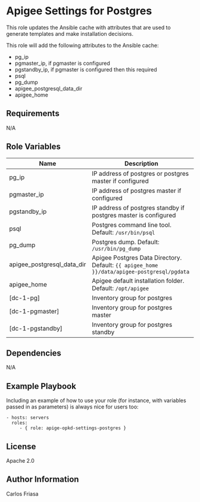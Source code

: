 Apigee Settings for Postgres
=========

This role updates the Ansible cache with attributes that are used to generate templates and make 
installation decisions. 

This role will add the following attributes to the Ansible cache: 
* pg_ip
* pgmaster_ip, if pgmaster is configured
* pgstandby_ip, if pgmaster is configured then this required
* psql
* pg_dump
* apigee_postgresql_data_dir
* apigee_home


Requirements
------------

N/A

Role Variables
--------------

| Name | Description |
| --- | --- |
| pg_ip | IP address of postgres or postgres master if configured |
| pgmaster_ip | IP address of postgres master if configured |
| pgstandby_ip | IP address of postgres standby if postgres master is configured |
| psql | Postgres command line tool. Default: `/usr/bin/psql` |
| pg_dump | Postgres dump. Default: `/usr/bin/pg_dump` |
| apigee_postgresql_data_dir | Apigee Postgres Data Directory. Default: `{{ apigee_home }}/data/apigee-postgresql/pgdata` |
| apigee_home | Apigee default installation folder. Default: `/opt/apigee` |
| [dc-1-pg] | Inventory group for postgres |
| [dc-1-pgmaster] | Inventory group for postgres master |
| [dc-1-pgstandby] | Inventory group for postgres standby |

Dependencies
------------

N/A

Example Playbook
----------------

Including an example of how to use your role (for instance, with variables passed in as parameters) is always nice for users too:

    - hosts: servers
      roles:
         - { role: apige-opkd-settings-postgres }

License
-------

Apache 2.0

Author Information
------------------

Carlos Friasa